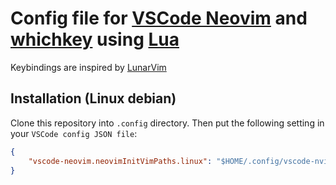 # Config file for [VSCode Neovim](https://github.com/vscode-neovim/vscode-neovim) and [whichkey](https://github.com/VSpaceCode/vscode-which-key) using [Lua](https://www.lua.org/)

Keybindings are inspired by [LunarVim](https://github.com/lunarvim/lunarvim)

## Installation (Linux debian)

Clone this repository into `.config` directory.
Then put the following setting in your `VSCode config JSON file`:

```json
{
	"vscode-neovim.neovimInitVimPaths.linux": "$HOME/.config/vscode-nvim/init.lua"
}
```
